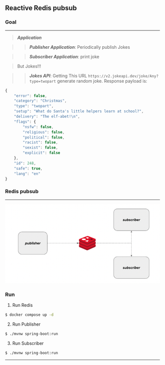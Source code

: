 ## Reactive Redis pubsub

### Goal

---

> ***Application***  

>> ***Publisher Application***: Periodically publish Jokes  

>> ***Subscriber Application***: print joke  

> But Jokes!!!

>> ***Jokes API***: Getting This URL `https://v2.jokeapi.dev/joke/Any?type=twopart` generate random joke. Response payload is:

```javascript
{
    "error": false,
    "category": "Christmas",
    "type": "twopart",
    "setup": "What do Santa's little helpers learn at school?",
    "delivery": "The elf-abet!\n",
    "flags": {
        "nsfw": false,
        "religious": false,
        "political": false,
        "racist": false,
        "sexist": false,
        "explicit": false
    },
    "id": 248,
    "safe": true,
    "lang": "en"
}
```
 
### Redis pubsub

---

![Redis Pubsu](redis-pubsub.png)


### Run 

1. Run Redis

```sh
$ docker compose up -d
```

2. Run Publisher

```sh
$ ./mvnw spring-boot:run
```

3. Run Subscriber

```sh
$ ./mvnw spring-boot:run
```

---


